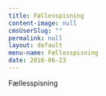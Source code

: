 ```yaml
---
title: Fællesspisning
content-image: null
cmsUserSlug: ""
permalink: null
layout: default
menu-name: Fællesspisning
date: 2016-06-23 
---
```


Fællesspisning
